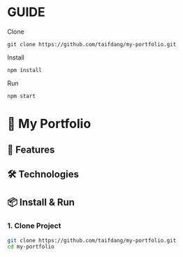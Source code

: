 # GUIDE
Clone
``` Install
git clone https://github.com/taifdang/my-portfolio.git
```
Install
``` Install
npm ínstall
```
Run
``` Run
npm start
```

# 🎨 My Portfolio


## 🚀 Features

## 🛠️ Technologies

## 📦 Install & Run

### 1. Clone Project

```bash
git clone https://github.com/taifdang/my-portfolio.git
cd my-portfolio

